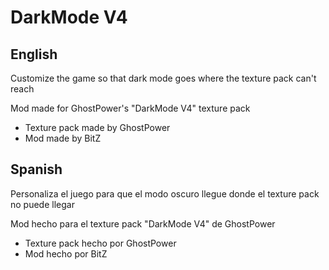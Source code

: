 # DarkMode V4

## **English**

Customize the game so that dark mode goes where the texture pack can't reach


Mod made for GhostPower's "DarkMode V4" texture pack

- Texture pack made by GhostPower
- Mod made by BitZ

## **Spanish**

Personaliza el juego para que el modo oscuro llegue donde el texture pack no puede llegar


Mod hecho para el texture pack "DarkMode V4" de GhostPower

- Texture pack hecho por GhostPower
- Mod hecho por BitZ
